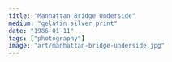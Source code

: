 ```yaml
---
title: "Manhattan Bridge Underside"
medium: "gelatin silver print"
date: "1986-01-11"
tags: ["photography"]
image: "art/manhattan-bridge-underside.jpg"
---
```

